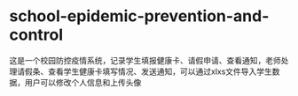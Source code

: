 # school-epidemic-prevention-and-control
这是一个校园防控疫情系统，记录学生填报健康卡、请假申请、查看通知，老师处理请假条、查看学生健康卡填写情况、发送通知，可以通过xlxs文件导入学生数据，用户可以修改个人信息和上传头像
